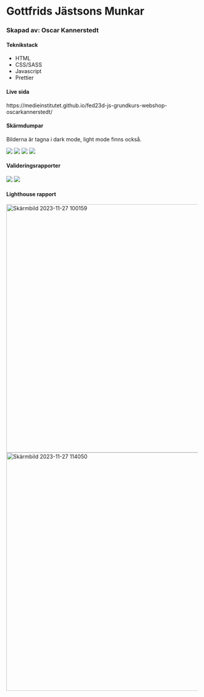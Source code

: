 <h1>Gottfrids Jästsons Munkar</h1>
<h3>Skapad av: Oscar Kannerstedt</h3>

<h4>Teknikstack</h4>
<ul>
  <li>HTML</li>
  <li>CSS/SASS</li>
  <li>Javascript</li>
  <li>Prettier</li>
</ul>

<h4>Live sida</h4>
<p>https://medieinstitutet.github.io/fed23d-js-grundkurs-webshop-oscarkannerstedt/</p>

<h4>Skärmdumpar</h4>
<p>Bilderna är tagna i dark mode, light mode finns också.</p>
<img src="/screenshots/desktop-large.png">
<img src="/screenshots/desktop.png">
<img src="/screenshots/tablet.png">
<img src="/screenshots/mobile-big.png">



<h4>Valideringsrapporter</h4>
<img src="/validation/validation-css.jpg">
<img src="/validation/validation-html.jpg">


<h4>Lighthouse rapport</h4>
<img width="652" alt="Skärmbild 2023-11-27 100159" src="https://github.com/Medieinstitutet/fed23d-js-grundkurs-webshop-oscarkannerstedt/assets/112692728/1f63de7e-8fd0-4845-8d36-f2e8a49d7b35">
<img width="626" alt="Skärmbild 2023-11-27 114050" src="https://github.com/Medieinstitutet/fed23d-js-grundkurs-webshop-oscarkannerstedt/assets/112692728/a271a3c5-0be6-4b18-9784-f13f2fa18f68">
